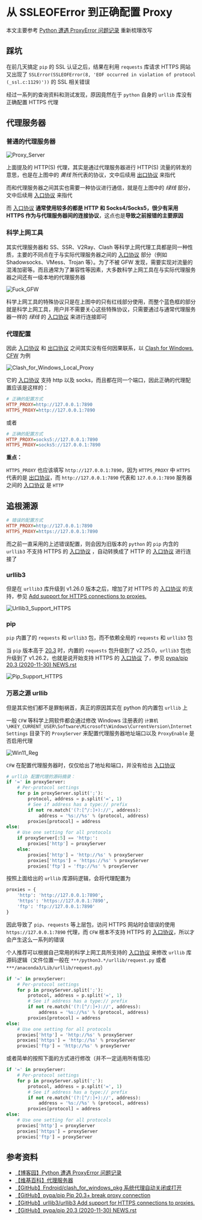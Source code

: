 # 从 SSLEOFError 到正确配置 Proxy


本文主要参考 [Python 遭遇 ProxyError 问题记录](https://www.cnblogs.com/davyyy/p/14388623.html) 重新梳理改写

## 踩坑

在前几天搞定 `pip` 的 SSL 认证之后，结果在利用 `requests` 库请求 HTTPS 网站又出现了 `SSLError(SSLEOFError(8, 'EOF occurred in violation of protocol (_ssl.c:1129)'))` 的 SSL 相关错误

经过一系列的查询资料和测试发现，原因竟然在于 `python` 自身的 `urllib` 库没有正确配置 HTTPS 代理

## 代理服务器

### 普通的代理服务器

![Proxy_Server](Proxy_Server.png)

上面提及的 HTTP(S) 代理，其实是通过代理服务器进行 HTTP(S) 流量的转发的意思，也是在上图中的 *黄线* 所代表的协议，文中后续用 <u>出口协议</u> 来指代

而和代理服务器之间其实也需要一种协议进行通信，就是在上图中的 *绿线* 部分，文中后续用 <u>入口协议</u> 来指代

而 <u>入口协议</u> **通常使用较多的都是 HTTP 和 Socks4/Socks5，很少有采用 HTTPS 作为与代理服务器间的连接协议**，这点也是**导致之前报错的主要原因**

### 科学上网工具

其实代理服务器和 SS、SSR、V2Ray、Clash 等科学上网代理工具都是同一种性质，主要的不同点在于与实际代理服务器之间的 <u>入口协议</u> 部分（例如 Shadowsocks、VMess、Trojan 等）。为了不被 GFW 发现，需要实现对流量的混淆加密等。而且通常为了兼容性等因素，大多数科学上网工具在与实际代理服务器之间还有一级本地的代理服务器

![Fuck_GFW](Fuck_GFW.png)

科学上网工具的特殊协议只是在上图中的只有红线部分使用，而整个蓝色框的部分就是科学上网工具，用户并不需要关心这些特殊协议，只需要通过与通常代理服务器一样的 *绿线* 的 <u>入口协议</u> 来进行连接即可

### 代理配置

因此 <u>入口协议</u> 和 <u>出口协议</u> 之间其实没有任何因果联系，以 [Clash for Windows, CFW](https://github.com/Fndroid/clash_for_windows_pkg) 为例

![Clash_for_Windows_Local_Proxy](Clash_for_Windows_Local_Proxy.png)

它的 <u>入口协议</u> 支持 http 以及 socks，而且都在同一个端口，因此正确的代理配置应该是这样的：

```ini
# 正确的配置方式
HTTP_PROXY=http://127.0.0.1:7890
HTTPS_PROXY=http://127.0.0.1:7890
```

或者

```ini
# 正确的配置方式
HTTP_PROXY=socks5://127.0.0.1:7890
HTTPS_PROXY=socks5://127.0.0.1:7890
```

**重点：**

`HTTPS_PROXY` 也应该填写 `http://127.0.0.1:7890`，因为 `HTTPS_PROXY` 中 `HTTPS` 代表的是 <u>出口协议</u>，而 `http://127.0.0.1:7890` 代表和 `127.0.0.1:7890` 服务器之间的 <u>入口协议</u> 是 `HTTP`

## 追根溯源

```ini
# 错误的配置方式
HTTP_PROXY=http://127.0.0.1:7890
HTTPS_PROXY=https://127.0.0.1:7890
```

而之前一直采用的上述错误配置，则会因为旧版本的 `python` 的 `pip` 内含的 `urllib3` 不支持 HTTPS 的 <u>入口协议</u> ，自动转换成了 HTTP 的 <u>入口协议</u> 进行连接了

### urllib3

但是在 `urllib3` 库升级到 v1.26.0 版本之后，增加了对 HTTPS 的 <u>入口协议</u> 的支持，参见 [Add support for HTTPS connections to proxies.](https://github.com/urllib3/urllib3/commit/8c7a43b4a4ca0c8d36d55f132daa2a43d06fe3c4)

![Urllib3_Support_HTTPS](Urllib3_Support_HTTPS.png)

### pip

`pip` 内置了的 `requests` 和 `urllib3` 包，而不依赖全局的 `requests` 和 `urllib3` 包

当 `pip` 版本高于 [20.3](https://pypi.org/project/pip/20.3/#history) 时，内置的 `requests` 包升级到了 v2.25.0，`urllib3` 包也升级到了 v1.26.2，也就是说开始支持 HTTPS 的 <u>入口协议</u> 了，参见 [pypa/pip 20.3 (2020-11-30) NEWS.rst](https://github.com/pypa/pip/blob/c31c148a5b1d87591862c715adc7a7e5f3242fba/NEWS.rst#vendored-libraries)

![Pip_Support_HTTPS](Pip_Support_HTTPS.png)

### 万恶之源 urllib

但是其实他们都不是罪魁祸首，真正的原因其实在 python 的内置包 `urllib` 上

一般 `CFW` 等科学上网软件都会通过修改 Windows 注册表的 `计算机\HKEY_CURRENT_USER\Software\Microsoft\Windows\CurrentVersion\Internet Settings` 目录下的 `ProxyServer` 来配置代理服务器地址端口以及 `ProxyEnable` 是否启用代理

![Win11_Reg](Win11_Reg.png)

`CFW` 在配置代理服务器时，仅仅给出了地址和端口，并没有给出 <u>入口协议</u>

```py
# urllib 配置代理的源码摘录：
if '=' in proxyServer:
    # Per-protocol settings
    for p in proxyServer.split(';'):
        protocol, address = p.split('=', 1)
        # See if address has a type:// prefix
        if not re.match('(?:[^/:]+)://', address):
            address = '%s://%s' % (protocol, address)
        proxies[protocol] = address
else:
    # Use one setting for all protocols
    if proxyServer[:5] == 'http:':
        proxies['http'] = proxyServer
    else:
        proxies['http'] = 'http://%s' % proxyServer
        proxies['https'] = 'https://%s' % proxyServer
        proxies['ftp'] = 'ftp://%s' % proxyServer
```

按照上面给出的 `urllib` 库源码逻辑，会将代理配置为

```py
proxies = {
    'http': 'http://127.0.0.1:7890',
    'https': 'https://127.0.0.1:7890',
    'ftp': 'ftp://127.0.0.1:7890'
}
```

因此导致了 `pip`、`requests` 等上层包，访问 HTTPS 网站时会错误的使用 `https://127.0.0.1:7890` 代理，而 `CFW` 根本不支持 HTTPS 的 <u>入口协议</u>，所以才会产生这么一系列的错误

个人推荐可以根据自己常用的科学上网工具所支持的 <u>入口协议</u> 来修改 `urllib` 库源码逻辑（文件位置一般在 `***/python3.*/urllib/request.py` 或者 `***/anaconda3/Lib/urllib/request.py`）

```py
if '=' in proxyServer:
    # Per-protocol settings
    for p in proxyServer.split(';'):
        protocol, address = p.split('=', 1)
        # See if address has a type:// prefix
        if not re.match('(?:[^/:]+)://', address):
            address = '%s://%s' % (protocol, address)
        proxies[protocol] = address
else:
    # Use one setting for all protocols
    proxies['http'] = 'http://%s' % proxyServer
    proxies['https'] = 'http://%s' % proxyServer
    proxies['ftp'] = 'http://%s' % proxyServer
```

或者简单的按照下面的方式进行修改（并不一定适用所有情况）

```py
if '=' in proxyServer:
    # Per-protocol settings
    for p in proxyServer.split(';'):
        protocol, address = p.split('=', 1)
        # See if address has a type:// prefix
        if not re.match('(?:[^/:]+)://', address):
            address = '%s://%s' % (protocol, address)
        proxies[protocol] = address
else:
    # Use one setting for all protocols
    proxies['http'] = proxyServer
    proxies['https'] = proxyServer
    proxies['ftp'] = proxyServer
```

## 参考资料

- [【博客园】Python 遭遇 ProxyError 问题记录](https://www.cnblogs.com/davyyy/p/14388623.html)
- [【维基百科】代理服务器](https://zh.wikipedia.org/wiki/%E4%BB%A3%E7%90%86%E6%9C%8D%E5%8A%A1%E5%99%A8)
- [【GitHub】Fndroid/clash_for_windows_pkg 系统代理自动关闭或打开](https://github.com/Fndroid/clash_for_windows_pkg/issues/312)
- [【GitHub】pypa/pip Pip 20.3+ break proxy connection](https://github.com/pypa/pip/issues/9216#issuecomment-741836058)
- [【GitHub】urllib3/urllib3 Add support for HTTPS connections to proxies.](https://github.com/urllib3/urllib3/commit/8c7a43b4a4ca0c8d36d55f132daa2a43d06fe3c4)
- [【GitHub】pypa/pip 20.3 (2020-11-30) NEWS.rst](https://github.com/pypa/pip/blob/c31c148a5b1d87591862c715adc7a7e5f3242fba/NEWS.rst#vendored-libraries)

